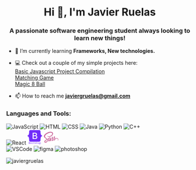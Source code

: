 <base target="_blank">
<h1 align="center">Hi 👋, I'm Javier Ruelas</h1>
<h3 align="center">A passionate software engineering student always looking to learn new things!</h3>

- 🌱 I’m currently learning **Frameworks, New technologies.**
- 💻 Check out a couple of my simple projects here:
     <br>
     <a href="https://javiergruelas.github.io/JavascriptBasicsProjects/" target="_blank">Basic Javascript Project Compilation </a>
     <br>
     <a href="https://javiergruelas.github.io/MatchingGame/" target="_blank"> Matching Game </a>
     <br>
     <a href="https://javiergruelas.github.io/Magic8Ball/" target="_blank"> Magic 8 Ball </a>
     

- 📫 How to reach me **javiergruelas@gmail.com**

<h3 align="left">Languages and Tools:</h3>
<p align="left">
     <img src="https://cdn.worldvectorlogo.com/logos/javascript-1.svg" alt="JavaScript" width="40" height="40"/> 
     <img src="https://cdn.worldvectorlogo.com/logos/html-1.svg" alt="HTML" width="40" height="40"/> 
     <img src="https://cdn.worldvectorlogo.com/logos/css-3.svg" alt="CSS" width="40" height="40"/> 
     <img src="https://cdn.worldvectorlogo.com/logos/java.svg" alt="Java" width="40" height="40"/> 
     <img src="https://cdn.worldvectorlogo.com/logos/python-5.svg" alt="Python" width="40" height="40"/>
     <img src="https://cdn.worldvectorlogo.com/logos/c.svg" alt="C++" width="40" height="40"/>
<br>
     <img src="https://cdn.worldvectorlogo.com/logos/react-2.svg" alt="React" width="40" height="40"/>
     <img src="https://raw.githubusercontent.com/devicons/devicon/master/icons/bootstrap/bootstrap-plain-wordmark.svg" alt="Bootstrap" width="40" height="40"/>
     <img src="https://raw.githubusercontent.com/devicons/devicon/master/icons/sass/sass-original.svg" alt="sass" width="40" height="40"/>
<br>
     <img src="https://cdn.worldvectorlogo.com/logos/visual-studio-code-1.svg" alt="VSCode" width="40" height="40"/>
     <img src="https://www.vectorlogo.zone/logos/figma/figma-icon.svg" alt="figma" width="40" height="40"/>
     <img src="https://cdn.worldvectorlogo.com/logos/adobe-photoshop-cs6.svg" alt="photoshop" width="40" height="40"/>

     


</p>

<p><img align="center" src="https://github-readme-stats.vercel.app/api/top-langs?username=javiergruelas&show_icons=true&locale=en&layout=compact" alt="javiergruelas" /></p>
